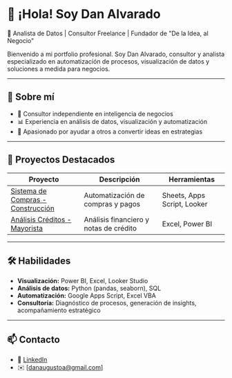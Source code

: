 # 👋 ¡Hola! Soy Dan Alvarado

🎯 Analista de Datos | Consultor Freelance | Fundador de "De la Idea, al Negocio"

Bienvenido a mi portfolio profesional. Soy Dan Alvarado, consultor y analista especializado en automatización de procesos, visualización de datos y soluciones a medida para negocios.

---

## 🚀 Sobre mí

- 💼 Consultor independiente en inteligencia de negocios
- 📊 Experiencia en análisis de datos, visualización y automatización
- 🧠 Apasionado por ayudar a otros a convertir ideas en estrategias

---

## 📌 Proyectos Destacados

| Proyecto | Descripción | Herramientas |
|---------|-------------|--------------|
| [Sistema de Compras - Construcción](./sistema-compras-construccion) | Automatización de compras y pagos | Sheets, Apps Script, Looker |
| [Análisis Créditos - Mayorista](./analisis-creditos-mayorista) | Análisis financiero y notas de crédito | Excel, Power BI |


---

## 🛠️ Habilidades

- **Visualización:** Power BI, Excel, Looker Studio
- **Análisis de datos:** Python (pandas, seaborn), SQL
- **Automatización:** Google Apps Script, Excel VBA
- **Consultoría:** Diagnóstico de procesos, generación de insights, acompañamiento estratégico

---

## 📫 Contacto

- 💼 [LinkedIn](www.linkedin.com/in/dan-augusto-alvarado-leguizamón-250aa991)
- ✉️ [danaugustoa@gmail.com]
